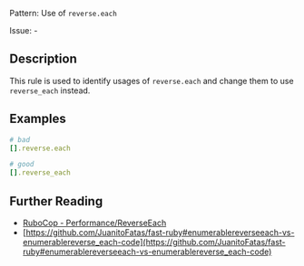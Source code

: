 Pattern: Use of `reverse.each`

Issue: -

## Description

This rule is used to identify usages of `reverse.each` and change them to use `reverse_each` instead.

## Examples

```ruby
# bad
[].reverse.each

# good
[].reverse_each
```

## Further Reading

* [RuboCop - Performance/ReverseEach](https://github.com/rubocop-hq/rubocop-performance/blob/master/manual/cops_performance.md#performancereverseeach)
* [https://github.com/JuanitoFatas/fast-ruby#enumerablereverseeach-vs-enumerablereverse_each-code](https://github.com/JuanitoFatas/fast-ruby#enumerablereverseeach-vs-enumerablereverse_each-code)
